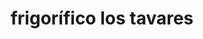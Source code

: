 ---
title: "frigorífico los tavares"
url: /puerto-la-cruz/frigorifico-los-tavares/
shop: Metzgerei
---